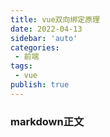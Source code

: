 ```yaml
---
title: vue双向绑定原理
date: 2022-04-13
sidebar: 'auto'
categories:
 - 前端
tags:
 - vue
publish: true
---
```


<!-- more -->

### markdown正文
